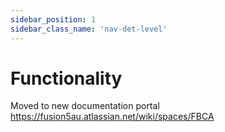 ```yaml
---
sidebar_position: 1
sidebar_class_name: 'nav-det-level'
---
```


# Functionality
Moved to new documentation portal
https://fusion5au.atlassian.net/wiki/spaces/FBCA
